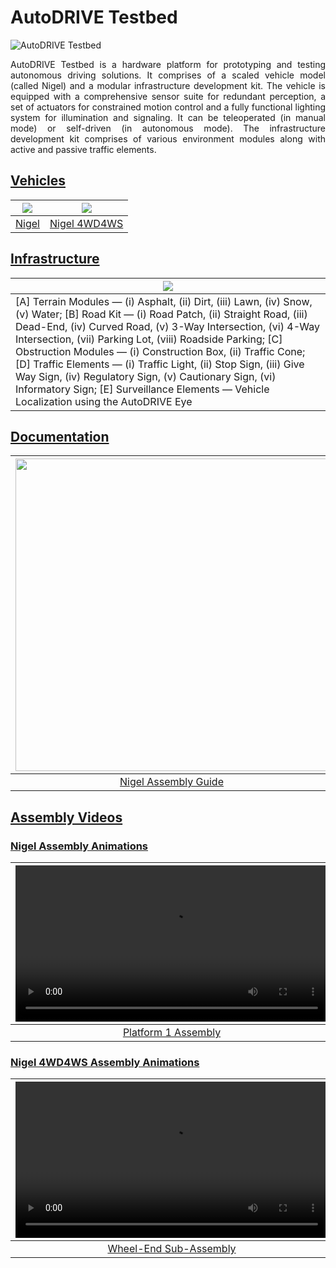# AutoDRIVE Testbed

![AutoDRIVE Testbed](https://github.com/Tinker-Twins/AutoDRIVE/blob/AutoDRIVE/Images/AutoDRIVE-Testbed.png)

<p align="justify">
AutoDRIVE Testbed is a hardware platform for prototyping and testing autonomous driving solutions. It comprises of a scaled vehicle model (called Nigel) and a modular infrastructure development kit. The vehicle is equipped with a comprehensive sensor suite for redundant perception, a set of actuators for constrained motion control and a fully functional lighting system for illumination and signaling. It can be teleoperated (in manual mode) or self-driven (in autonomous mode). The infrastructure development kit comprises of various environment modules along with active and passive traffic elements.
</p>

## [Vehicles](https://github.com/Tinker-Twins/AutoDRIVE/tree/AutoDRIVE-Testbed/Vehicle)

| ![](https://github.com/Tinker-Twins/AutoDRIVE/blob/AutoDRIVE/Images/Nigel-Components.png) | ![](https://github.com/Tinker-Twins/AutoDRIVE/blob/AutoDRIVE/Images/Nigel-4WD4WS-Components.png) |
|:-----------------------------------------------------------------------------------------:|:------------------------------------------------------------------------------------------------:|
| [Nigel](https://github.com/Tinker-Twins/AutoDRIVE/tree/AutoDRIVE-Testbed/Vehicle/Nigel) | [Nigel 4WD4WS](https://github.com/Tinker-Twins/AutoDRIVE/tree/AutoDRIVE-Testbed/Vehicle/Nigel%204WD4WS) |

## [Infrastructure](https://github.com/Tinker-Twins/AutoDRIVE/tree/AutoDRIVE-Testbed/Infrastructure)

| ![](https://github.com/Tinker-Twins/AutoDRIVE/blob/AutoDRIVE/Images/Infrastructure.png) |
|-----------------------------------------------------------------------------------------|
| [A] Terrain Modules — (i) Asphalt, (ii) Dirt, (iii) Lawn, (iv) Snow, (v) Water; [B] Road Kit — (i) Road Patch, (ii) Straight Road, (iii) Dead-End, (iv) Curved Road, (v) 3-Way Intersection, (vi) 4-Way Intersection, (vii) Parking Lot, (viii) Roadside Parking; [C] Obstruction Modules — (i) Construction Box, (ii) Traffic Cone; [D] Traffic Elements — (i) Traffic Light, (ii) Stop Sign, (iii) Give Way Sign, (iv) Regulatory Sign, (v) Cautionary Sign, (vi) Informatory Sign; [E] Surveillance Elements — Vehicle Localization using the AutoDRIVE Eye |

## [Documentation](https://github.com/Tinker-Twins/AutoDRIVE/tree/AutoDRIVE-Testbed/Documents)

| <img src="https://github.com/Tinker-Twins/AutoDRIVE/blob/AutoDRIVE/Images/Nigel-Assembly-Guide.png" width="500"> | <img src="https://github.com/Tinker-Twins/AutoDRIVE/blob/AutoDRIVE/Images/Nigel-4WD4WS-Assembly-Guide.png" width="500"> |<img src="https://github.com/Tinker-Twins/AutoDRIVE/blob/AutoDRIVE/Images/BOM.png" width="500"> |
|:--------:|:-------------:|:-------------:|
| [Nigel Assembly Guide](https://github.com/Tinker-Twins/AutoDRIVE/blob/AutoDRIVE-Testbed/Documents/Nigel%20-%20Assembly%20Guide.pdf) | [Nigel 4WD4WS Assembly Guide](https://github.com/Tinker-Twins/AutoDRIVE/blob/AutoDRIVE-Testbed/Documents/Nigel%204WD4WS%20-%20Assembly%20Guide.pdf) | [Bill of Materials (BOM)](https://github.com/Tinker-Twins/AutoDRIVE/blob/AutoDRIVE-Testbed/Documents/BOM.pdf) |

## [Assembly Videos](https://github.com/Tinker-Twins/AutoDRIVE/tree/AutoDRIVE-Testbed/Documents)

### [Nigel Assembly Animations](https://github.com/Tinker-Twins/AutoDRIVE/tree/AutoDRIVE-Testbed/Documents/Nigel%20-%20Assembly%20Animations)

| <video src='https://github.com/Tinker-Twins/AutoDRIVE/assets/40835293/578c5a1b-13c4-4e75-a373-dbfcba29a6d1' width=500/> | <video src='https://github.com/Tinker-Twins/AutoDRIVE/assets/40835293/a4a54f85-a844-42db-aa09-731b3902f65f' width=500/> | <video src='https://github.com/Tinker-Twins/AutoDRIVE/assets/40835293/62bddd0b-8a38-4114-92d9-3763f5dc9724' width=500/> | <video src='https://github.com/Tinker-Twins/AutoDRIVE/assets/40835293/8bd6ce26-2436-4d30-9542-5b8badadb08a' width=500/> | <video src='https://github.com/Tinker-Twins/AutoDRIVE/assets/40835293/1d5ecaa3-a3bb-4ca0-a266-24b213fa909e' width=500/> |
|:---------------------------:|:---------------------------:|:---------------------------:|:---------------------------:|:---------------------------:|
| [Platform 1 Assembly](https://github.com/Tinker-Twins/AutoDRIVE/blob/AutoDRIVE-Testbed/Documents/Nigel%20-%20Assembly%20Animations/Platform%201%20Assembly.mp4) | [Platform 2 Assembly](https://github.com/Tinker-Twins/AutoDRIVE/blob/AutoDRIVE-Testbed/Documents/Nigel%20-%20Assembly%20Animations/Platform%202%20Assembly.mp4) | [Platform 3 Assembly](https://github.com/Tinker-Twins/AutoDRIVE/blob/AutoDRIVE-Testbed/Documents/Nigel%20-%20Assembly%20Animations/Platform%203%20Assembly.mp4) | [Platform 4 Assembly](https://github.com/Tinker-Twins/AutoDRIVE/blob/AutoDRIVE-Testbed/Documents/Nigel%20-%20Assembly%20Animations/Platform%204%20Assembly.mp4) | [Overall Assembly](https://github.com/Tinker-Twins/AutoDRIVE/blob/AutoDRIVE-Testbed/Documents/Nigel%20-%20Assembly%20Animations/Overall%20Assembly.mp4) |

### [Nigel 4WD4WS Assembly Animations](https://github.com/Tinker-Twins/AutoDRIVE/tree/AutoDRIVE-Testbed/Documents/Nigel%204WD4WS%20-%20Assembly%20Animations)

| <video src='https://github.com/Tinker-Twins/AutoDRIVE/assets/40835293/d2431671-37df-4482-9349-5cdd897b3e46' width=500/> | <video src='https://github.com/Tinker-Twins/AutoDRIVE/assets/40835293/c1d95171-dae8-4302-a369-dcb456bda57c' width=500/> | <video src='https://github.com/Tinker-Twins/AutoDRIVE/assets/40835293/6419d8e0-60d4-4922-a40a-96d1ea57c563' width=500/> | <video src='https://github.com/Tinker-Twins/AutoDRIVE/assets/40835293/7e8ded02-7e0f-4c63-bdb9-f7c251ba4bae' width=500/> | <video src='https://github.com/Tinker-Twins/AutoDRIVE/assets/40835293/0373f4e7-d2a4-4e50-8493-8d9160fa6b7e' width=500/> |
|:---------------------------:|:---------------------------:|:---------------------------:|:---------------------------:|:---------------------------:|
| [Wheel-End Sub-Assembly](https://github.com/Tinker-Twins/AutoDRIVE/blob/AutoDRIVE-Testbed/Documents/Nigel%204WD4WS%20-%20Assembly%20Animations/Wheel-End%20Sub-Assembly.mp4) | [Platform 2 Assembly](https://github.com/Tinker-Twins/AutoDRIVE/blob/AutoDRIVE-Testbed/Documents/Nigel%204WD4WS%20-%20Assembly%20Animations/Platform%202%20Assembly.mp4) | [Platform 3 Assembly](https://github.com/Tinker-Twins/AutoDRIVE/blob/AutoDRIVE-Testbed/Documents/Nigel%204WD4WS%20-%20Assembly%20Animations/Platform%203%20Assembly.mp4) | [Platform 4 Assembly](https://github.com/Tinker-Twins/AutoDRIVE/blob/AutoDRIVE-Testbed/Documents/Nigel%204WD4WS%20-%20Assembly%20Animations/Platform%204%20Assembly.mp4) | [Overall Assembly](https://github.com/Tinker-Twins/AutoDRIVE/blob/AutoDRIVE-Testbed/Documents/Nigel%204WD4WS%20-%20Assembly%20Animations/Overall%20Assembly.mp4) |






















